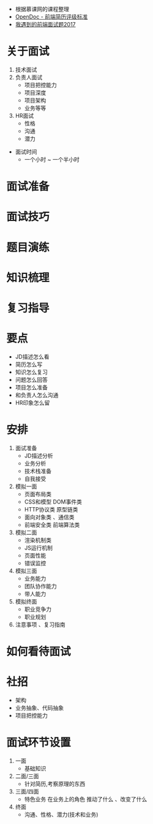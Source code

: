 * 根据慕课网的课程整理
* [OpenDoc - 前端简历评级标准](https://juejin.im/post/58b6679461ff4b006ccd825e)
* [我遇到的前端面试题2017](http://www.imooc.com/article/20319)
# 关于面试
1. 技术面试
2. 负责人面试
    * 项目把控能力
    * 项目深度
    * 项目架构
    * 业务等等
3. HR面试   
    * 性格
    * 沟通
    * 潜力
* 面试时间 
    * 一个小时 ~ 一个半小时  
# 面试准备
# 面试技巧
# 题目演练
# 知识梳理
# 复习指导  
# 要点
   * JD描述怎么看
   * 简历怎么写
   * 知识怎么复习
   * 问题怎么回答
   * 项目怎么准备
   * 和负责人怎么沟通
   * HR印象怎么留
# 安排
1. 面试准备
    * JD描述分析
    * 业务分析
    * 技术栈准备
    * 自我接受
2. 模拟一面
    * 页面布局类
    * CSS和模型 DOM事件类
    * HTTP协议类  原型链类
    * 面向对象类  、通信类
    * 前端安全类  前端算法类   
3. 模拟二面
    * 渲染机制类
    * JS运行机制
    * 页面性能
    * 错误监控 
4. 模拟三面
    * 业务能力
    * 团队协作能力
    * 带人能力
5. 模拟终面
    * 职业竞争力
    * 职业规划
6. 注意事项  、复习指南   
# 如何看待面试 

# 社招
* 架构
* 业务抽象、代码抽象
* 项目把控能力
# 面试环节设置
1. 一面
    * 基础知识
2. 二面/三面
    * 针对简历,考察原理的东西
3. 三面/四面
    * 特色业务  在业务上的角色  推动了什么 、改变了什么
4. 终面
    * 沟通、性格、潜力(技术和业务)    



